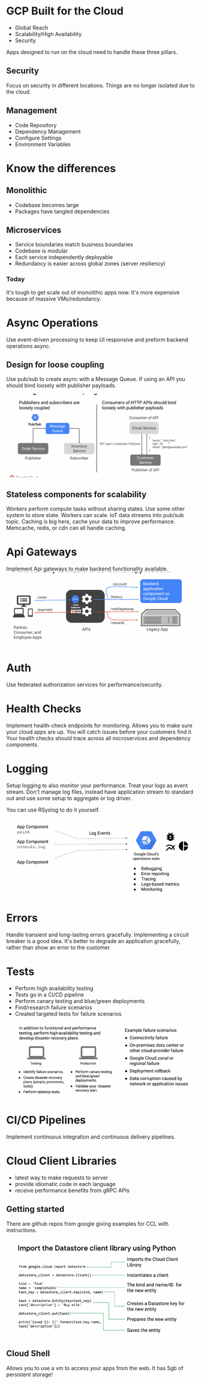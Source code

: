 # GCP Built for the Cloud

- Global Reach
- Scalability/High Availability
- Security

Apps designed to run on the cloud need to handle these three pillars.

## Security

Focus on security in different locations. Things are no longer isolated due to the cloud.

## Management

- Code Repository
- Dependency Management
- Configure Settings
- Environment Variables

# Know the differences

## Monolithic

- Codebase becomes large
- Packages have tangled dependencies

## Microservices

- Service boundaries match business boundaries
- Codebase is modular
- Each service independently deployable
- Redundancy is easier across global zones (server resiliency)

### Today

It's tough to get scale out of monolithic apps now.
It's more expensive because of massive VMs/redundancy.

# Async Operations

Use event-driven processing to keep UI responsive
and preform backend operations async.

## Design for loose coupling

Use pub/sub to create async with a Message Queue.
If using an API you should bind loosely with publisher payloads.

![](pub-sub-bind.png)

## Stateless components for scalability

Workers perform compute tasks without sharing states.
Use some other system to store state. Workers can scale.
IoT data streams into pub/sub topic.
Caching is big here, cache your data to improve performance.
Memcache, redis, or cdn can all handle caching.

# Api Gateways

Implement Api gateways to make backend functionality available.
![](api-gateway.png)

# Auth

Use federated authorization services for performance/security.

# Health Checks

Implement health-check endpoints for monitoring.
Allows you to make sure your cloud apps are up. You will catch
issues before your customers find it. Your health checks should
trace across all microservices and dependency components.

# Logging

Setup logging to also monitor your performance. Treat your logs as
event stream. Don't manage log files, instead have application stream
to standard out and use some setup to aggregate or log driver.

You can use RSyslog to do it yourself.

![](streaming-logs.png)

# Errors

Handle transient and long-lasting errors gracefully.
Implementing a circuit breaker is a good idea. It's better to
degrade an application gracefully, rather than show an error to the customer.

# Tests

- Perform high availability testing
- Tests go in a CI/CD pipeline
- Perform canary testing and blue/green deployments
- Find/research failure scenarios
- Created targeted tests for failure scenarios

![](testing-failure.png)

# CI/CD Pipelines

Implement continuous integration and continuous delivery pipelines.

# Cloud Client Libraries

- latest way to make requests to server
- provide idiomatic code in each language
- receive performance benefits from gRPC APIs

## Getting started

There are github repos from google giving examples for CCL with instructions.

![](ccl-python-example.png)

## Cloud Shell

Allows you to use a vm to access your apps from the web. It has 5gb of persistent
storage!